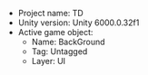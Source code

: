 <!-- UNITY CODE ASSIST INSTRUCTIONS START -->
- Project name: TD
- Unity version: Unity 6000.0.32f1
- Active game object:
  - Name: BackGround
  - Tag: Untagged
  - Layer: UI
<!-- UNITY CODE ASSIST INSTRUCTIONS END -->